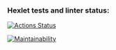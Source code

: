 ### Hexlet tests and linter status:
[![Actions Status](https://github.com/yakovlevaos/frontend-project-11/workflows/hexlet-check/badge.svg)](https://github.com/yakovlevaos/frontend-project-11/actions)

[![Maintainability](https://api.codeclimate.com/v1/badges/417271a2c122431c9ac1/maintainability)](https://codeclimate.com/github/yakovlevaos/frontend-project-11/maintainability)